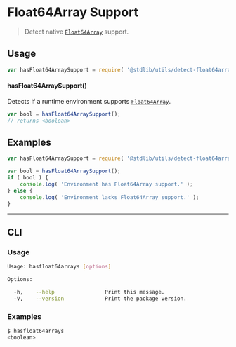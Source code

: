 # Float64Array Support

> Detect native [`Float64Array`][mdn-float64array] support.


<section class="usage">

## Usage

``` javascript
var hasFloat64ArraySupport = require( '@stdlib/utils/detect-float64array-support' );
```

#### hasFloat64ArraySupport()

Detects if a runtime environment supports [`Float64Array`][mdn-float64array].

``` javascript
var bool = hasFloat64ArraySupport();
// returns <boolean>
```

</section>

<!-- /.usage -->


<section class="examples">

## Examples

``` javascript
var hasFloat64ArraySupport = require( '@stdlib/utils/detect-float64array-support' );

var bool = hasFloat64ArraySupport();
if ( bool ) {
    console.log( 'Environment has Float64Array support.' );
} else {
    console.log( 'Environment lacks Float64Array support.' );
}
```

</section>

<!-- /.examples -->


---

<section class="cli">

## CLI

<section class="usage">

### Usage

``` bash
Usage: hasfloat64arrays [options]

Options:

  -h,    --help                Print this message.
  -V,    --version             Print the package version.
```

</section>

<!-- /.usage -->

<section class="examples">

### Examples

``` bash
$ hasfloat64arrays
<boolean>
```

</section>

<!-- /.examples -->

</section>

<!-- /.cli -->


<section class="links">

[mdn-float64array]: https://developer.mozilla.org/en-US/docs/Web/JavaScript/Reference/Global_Objects/Float64Array

</section>

<!-- /.links -->
